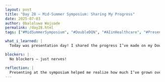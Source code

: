 ```yaml
---
layout: post
title: "Day 28 – Mid-Summer Symposium: Sharing My Progress"
date: 2025-07-03
author: Obaloluwa Wojuade
permalink: /day28.html
tags: ["#MidSummerSymposium", "#DoubleDQN", "#AIinHealthcare", "#PresentationDay", "#SAIRI25", "#FairAI"]

what_i_learned: |
  Today was presentation day! I shared the progress I’ve made on my Double DQN model, how it’s being used to optimize treatment for T1D and hypertension, and the fairness challenges we're trying to address. It was a great opportunity to explain my work to a wider audience and hear feedback from mentors and peers.

blockers: |
  No blockers — just nerves!

reflection: |
  Presenting at the symposium helped me realize how much I’ve grown over the last few weeks — not just technically, but also in communicating my work clearly. Hearing positive reactions and thoughtful questions reminded me that what I’m building has real impact. It’s motivating me even more for the second half of this project.
---
```

